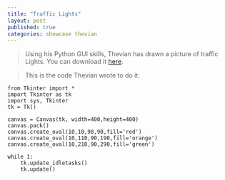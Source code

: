 ```yaml
---
title: "Traffic Lights"
layout: post
published: true
categories: showcase thevian
---
```


> Using his Python GUI skills, Thevian has drawn a picture of traffic Lights.
> You can download it [here](/files/showcase/Thevian/traffic-lights.py).

> This is the code Thevian wrote to do it:

    from Tkinter import *
    import Tkinter as tk
    import sys, Tkinter
    tk = Tk()
    
    canvas = Canvas(tk, width=400,height=400)
    canvas.pack()
    canvas.create_oval(10,10,90,90,fill='red')
    canvas.create_oval(10,110,90,190,fill='orange')
    canvas.create_oval(10,210,90,290,fill='green')
        
    while 1:
        tk.update_idletasks()
        tk.update()
